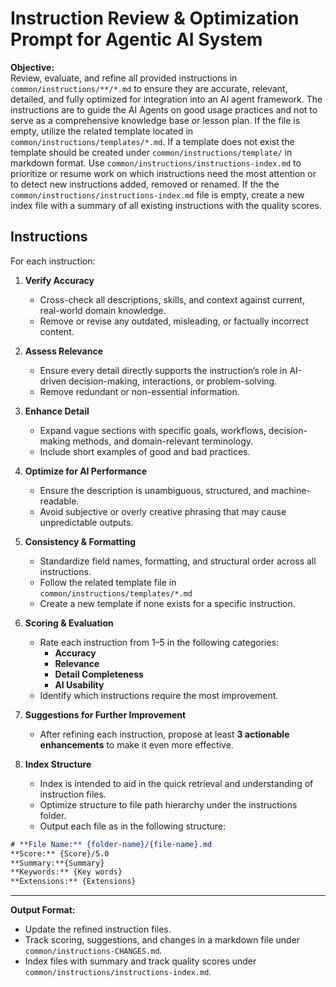 # **Instruction Review & Optimization Prompt for Agentic AI System**

**Objective:**  
Review, evaluate, and refine all provided instructions in `common/instructions/**/*.md` to ensure they are accurate, relevant, detailed, and fully optimized for integration into an AI agent framework. The instructions are to guide the AI Agents on good usage practices and not to serve as a comprehensive knowledge base or lesson plan. If the file is empty, utilize the related template located in `common/instructions/templates/*.md`. If a template does not exist the template should be created under `common/instructions/template/` in markdown format.   Use `common/instructions/instructions-index.md` to prioritize or resume work on which instructions need the most attention or to detect new instructions added, removed or renamed. If the the `common/instructions/instructions-index.md` file is empty, create a new index file with a summary of all existing instructions with the quality scores.

## **Instructions**

For each instruction:

1. **Verify Accuracy**

   - Cross-check all descriptions, skills, and context against current, real-world domain knowledge.
   - Remove or revise any outdated, misleading, or factually incorrect content.

2. **Assess Relevance**

   - Ensure every detail directly supports the instruction’s role in AI-driven decision-making, interactions, or problem-solving.
   - Remove redundant or non-essential information.

3. **Enhance Detail**

   - Expand vague sections with specific goals, workflows, decision-making methods, and domain-relevant terminology.
   - Include short examples of good and bad practices.

4. **Optimize for AI Performance**

   - Ensure the description is unambiguous, structured, and machine-readable.
   - Avoid subjective or overly creative phrasing that may cause unpredictable outputs.

5. **Consistency & Formatting**

   - Standardize field names, formatting, and structural order across all instructions.
   - Follow the related template file in `common/instructions/templates/*.md`
   - Create a new template if none exists for a specific instruction.

6. **Scoring & Evaluation**

   - Rate each instruction from 1–5 in the following categories:
     - **Accuracy**
     - **Relevance**
     - **Detail Completeness**
     - **AI Usability**
   - Identify which instructions require the most improvement.

7. **Suggestions for Further Improvement**

   - After refining each instruction, propose at least **3 actionable enhancements** to make it even more effective.

8. **Index Structure** 

   - Index is intended to aid in the quick retrieval and understanding of instruction files. 
   - Optimize structure to file path hierarchy under the instructions folder.
   - Output each file as in the following structure:
```markdown
# **File Name:** {folder-name}/{file-name}.md
**Score:** {Score}/5.0
**Summary:**{Summary}
**Keywords:** {Key words}
**Extensions:** {Extensions}
```

---

**Output Format:**

   - Update the refined instruction files.
   - Track scoring, suggestions, and changes in a markdown file under `common/instructions-CHANGES.md`.
   - Index files with summary and track quality scores under `common/instructions/instructions-index.md`.
